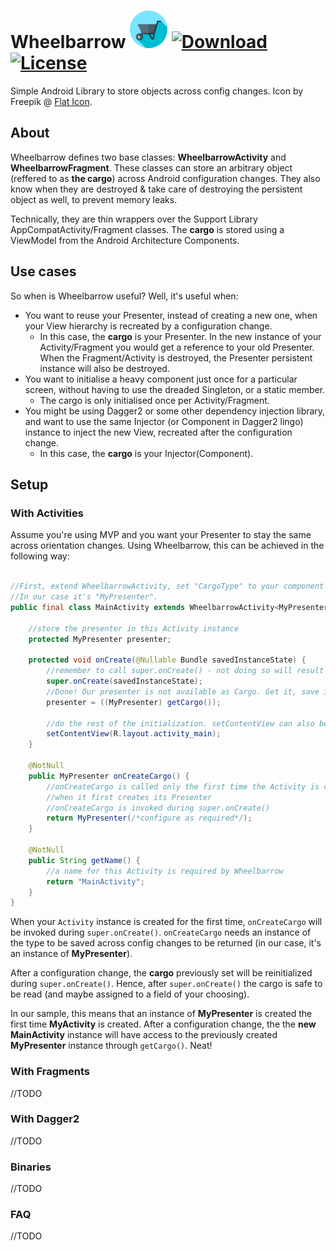 # Wheelbarrow <img src="https://github.com/cjurjiu/Wheelbarrow/blob/master/media/icons/wheelbarrow.svg" width="60px" /> [ ![Download](https://api.bintray.com/packages/cjurjiu/cjurjiu-opensource/wheelbarrow/images/download.svg) ](https://bintray.com/cjurjiu/cjurjiu-opensource/wheelbarrow/_latestVersion) [![License](https://img.shields.io/badge/License-Apache%202.0-blue.svg)](https://tldrlegal.com/license/apache-license-2.0-(apache-2.0))
Simple Android Library to store objects across config changes. Icon by Freepik @ [Flat Icon](www.flaticon.com).

## About

Wheelbarrow defines two base classes: **WheelbarrowActivity** and **WheelbarrowFragment**. These classes can store an arbitrary object (reffered to as **the cargo**) across Android configuration changes. They also know when they are destroyed & take care of destroying the persistent object as well, to prevent memory leaks.

Technically, they are thin wrappers over the Support Library AppCompatActivity/Fragment classes. The **cargo** is stored using a ViewModel from the Android Architecture Components.

## Use cases

So when is Wheelbarrow useful? Well, it's useful when:
* You want to reuse your Presenter, instead of creating a new one, when your View hierarchy is recreated by a configuration change.
    * In this case, the **cargo** is your Presenter. In the new instance of your Activity/Fragment you would get a reference to your old Presenter. When the Fragment/Activity is destroyed, the Presenter persistent instance will also be destroyed.
* You want to initialise a heavy component just once for a particular screen, without having to use the dreaded Singleton, or a static member.
    * The cargo is only initialised once per Activity/Fragment.
* You might be using Dagger2 or some other dependency injection library, and want to use the same Injector (or Component in Dagger2 lingo) instance to inject the new View, recreated after the configuration change.
    * In this case, the **cargo** is your Injector(Component).
    
## Setup

### With Activities

Assume you're using MVP and you want your Presenter to stay the same across orientation changes. Using Wheelbarrow, this can be achieved in the following way:

```java

//First, extend WheelbarrowActivity, set "CargoType" to your component type. 
//In our case it's "MyPresenter".
public final class MainActivity extends WheelbarrowActivity<MyPresenter> {

    //store the presenter in this Activity instance
    protected MyPresenter presenter;

    protected void onCreate(@Nullable Bundle savedInstanceState) {
        //remember to call super.onCreate() - not doing so will result in uninitialised cargo 
        super.onCreate(savedInstanceState);
        //Done! Our presenter is not available as Cargo. Get it, save it to the field.
        presenter = ((MyPresenter) getCargo());
        
        //do the rest of the initialization. setContentView can also be called before "getCargo()"
        setContentView(R.layout.activity_main);
    }

    @NotNull
    public MyPresenter onCreateCargo() { 
        //onCreateCargo is called only the first time the Activity is created, 
        //when it first creates its Presenter
        //onCreateCargo is invoked during super.onCreate() 
        return MyPresenter(/*configure as required*/);
    }

    @NotNull
    public String getName() { 
        //a name for this Activity is required by Wheelbarrow
        return "MainActivity";
    }
}
```

When your `Activity` instance is created for the first time, `onCreateCargo` will be invoked during `super.onCreate()`. `onCreateCargo` needs an instance of the type to be saved across config changes to be returned (in our case, it's an instance of **MyPresenter**).

After a configuration change, the **cargo** previously set will be reinitialized during `super.onCreate()`. Hence, after `super.onCreate()` the cargo is safe to be read (and maybe assigned to a field of your choosing).

In our sample, this means that an instance of **MyPresenter** is created the first time **MyActivity** is created. After a configuration change, the the **new MainActivity** instance will have access to the previously created **MyPresenter** instance through `getCargo()`. Neat!

### With Fragments
//TODO

### With Dagger2
//TODO

### Binaries
//TODO

### FAQ
//TODO
